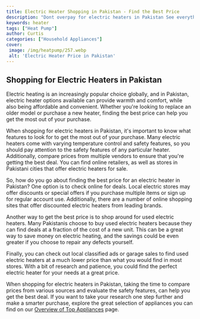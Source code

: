 ```yaml
---
title: Electric Heater Shopping in Pakistan - Find the Best Price
description: "Dont overpay for electric heaters in Pakistan See everything you need to know to find the best price available Get the luxury of comfort and convenience today"
keywords: heater
tags: ["Heat Pump"]
author: Curtis
categories: ["Household Appliances"]
cover: 
 image: /img/heatpump/257.webp
 alt: 'Electric Heater Price in Pakistan'
---
```

## Shopping for Electric Heaters in Pakistan

Electric heating is an increasingly popular choice globally, and in Pakistan, electric heater options available can provide warmth and comfort, while also being affordable and convenient. Whether you're looking to replace an older model or purchase a new heater, finding the best price can help you get the most out of your purchase.

When shopping for electric heaters in Pakistan, it's important to know what features to look for to get the most out of your purchase. Many electric heaters come with varying temperature control and safety features, so you should pay attention to the safety features of any particular heater. Additionally, compare prices from multiple vendors to ensure that you're getting the best deal. You can find online retailers, as well as stores in Pakistani cities that offer electric heaters for sale.

So, how do you go about finding the best price for an electric heater in Pakistan? One option is to check online for deals. Local electric stores may offer discounts or special offers if you purchase multiple items or sign up for regular account use. Additionally, there are a number of online shopping sites that offer discounted electric heaters from leading brands. 

Another way to get the best price is to shop around for used electric heaters. Many Pakistanis choose to buy used electric heaters because they can find deals at a fraction of the cost of a new unit. This can be a great way to save money on electric heating, and the savings could be even greater if you choose to repair any defects yourself. 

Finally, you can check out local classified ads or garage sales to find used electric heaters at a much lower price than what you would find in most stores. With a bit of research and patience, you could find the perfect electric heater for your needs at a great price.

When shopping for electric heaters in Pakistan, taking the time to compare prices from various sources and evaluate the safety features, can help you get the best deal. If you want to take your research one step further and make a smarter purchase, explore the great selection of appliances you can find on our [Overview of Top Appliances](./pages/appliance-overview) page.
